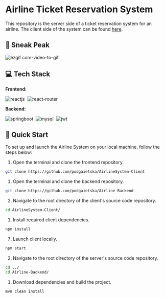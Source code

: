 # Airline Ticket Reservation System
This repository is the server side of a ticket reservation system for an airline. The client side of the system can be found [here](https://github.com/podgaietska/AirlineSystem-Client). 

## 🙈  Sneak Peak
![ezgif com-video-to-gif](https://github.com/podgaietska/AirlineSystem-Client/assets/113950195/7227ab67-eded-469d-88fc-6e699aa2bb0a)


## 💻  Tech Stack
**Frontend:**

![reactjs](https://img.shields.io/badge/React-20232A?style=for-the-badge&logo=react&logoColor=61DAFB)&nbsp;
![react-router](https://img.shields.io/badge/React_Router-CA4245?style=for-the-badge&logo=react-router&logoColor=white)&nbsp;

**Backend:**

![springboot](https://img.shields.io/badge/Spring_Boot-F2F4F9?style=for-the-badge&logo=spring-boot)&nbsp;
![mysql](https://img.shields.io/badge/MySQL-005C84?style=for-the-badge&logo=mysql&logoColor=white)&nbsp;
![jwt](	https://img.shields.io/badge/JWT-000000?style=for-the-badge&logo=JSON%20web%20tokens&logoColor=white)&nbsp;

## 🏃 Quick Start

To set up and launch the Airline System on your local machine, follow the steps below:

1. Open the terminal and clone the frontend repository.

```bash
git clone https://github.com/podgaietska/AirlineSystem-Client
```

1. Open the terminal and clone the backend repository.

```bash
git clone https://github.com/podgaietska/Airline-Backend
```

2. Navigate to the root directory of the client's source code repository.

```bash
cd AirlineSystem-Client/
```

1. Install required client dependencies.

```bash
npm install
```

7. Launch client locally.

```bash
npm start
```
2. Navigate to the root directory of the server's source code repository.

```bash
cd ../
cd Airline-Backend/
```

1. Download dependencies and build the project.

```bash
mvn clean install
```

